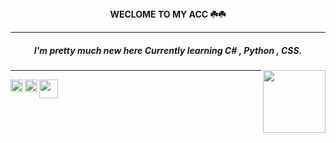 <center><b>WECLOME TO MY ACC ☘️☘️</b></center>
<hr>
<h5><center>I'm pretty much new here
Currently learning C# , Python , CSS. </center></h5>

<img src="https://static.wikia.nocookie.net/gensin-impact/images/e/e4/Icon_Emoji_Paimon%27s_Paintings_19_Nahida_3.png/revision/latest/scale-to-width-down/250?cb=20221124043005"  align="right" width=100px height=100px>

<hr>
<img src="https://static-00.iconduck.com/assets.00/c-sharp-c-icon-456x512-9sej0lrz.png" align="left" height=20px width=20px><img src="https://cdn.iconscout.com/icon/free/png-256/python-3521655-2945099.png" align="left" height=20px width=20px><img src="https://cdn.iconscout.com/icon/free/png-256/css-37-226088.png" height=30px width=30px>


